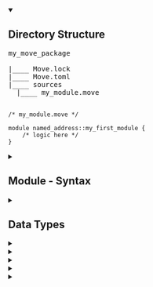 <!-- Directory Structure -->
<details open>
<summary><h2>Directory Structure</summary>

<pre>
my_move_package

|____ Move.lock
|____ Move.toml
|____ sources
  |____ my_module.move

</pre>

```move
/* my_module.move */

module named_address::my_first_module {
    /* logic here */
}
```

</details>


<!-- Move Module Syntax -->
<details>
<summary><h2>Module - Syntax</summary>
  
```move
module <address>::<identifier> {
  (<use> <friend> <type> <function> <constant>) *
}
```

where <kbd>module</kbd> is a builtin keyword, <kbd>&lt;address&gt;</kbd> is a valid named or literal
address, <kbd>identifier</kbd> is the module name.
</details>


<details>
<summary><h2>Data Types</summary>

+ ### Unsigned Integer
    + **u8, u16, u32, u64, u128, u256**
    + no signed integer
    + type casting between integers
        + ```(x as u8)```
        + ```(y as u16)```
        + ```(some_numberu16 as u32)```

+ ### Address
    + Used to represent locations (sometimes called accounts) in storage.
    + A 256-bit (32 byte) identifier in Sui Move (different from Move's 16-byte addresses

</details>

<details>
<summary></summary>
</details>

<details>
<summary></summary>
</details>

<details>
<summary></summary>
</details>

<details>
<summary></summary>
</details>

<details>
<summary></summary>
</details>
